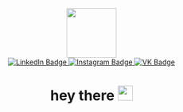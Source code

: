 <div id="header" align="center">
  <img src="https://media.giphy.com/media/SHjOSDkKZ18qOHA5B5/giphy.gif" width="100"/>

  <div id="badges">
    <a href="[your-linkedin-URL](https://www.linkedin.com/in/artyom-lyovkin-170bb9215/)" rel="noreferrer" target="_blank">
      <img src="https://img.shields.io/badge/LinkedIn-blue?style=for-the-badge&logo=linkedin&logoColor=white" alt="LinkedIn Badge"/>
    </a>
    <a href="https://www.instagram.com/ji3ba/" rel="noreferrer" target="_blank">
      <img src="https://img.shields.io/badge/instagram-orange?style=for-the-badge&logo=instagram&logoColor=white" alt="Instagram Badge"/>
    </a>
    <a href="https://vk.com/ji3ba" rel="noreferrer" target="_blank">
      <img src="https://img.shields.io/badge/vkontakte-blue?style=for-the-badge&logo=vk&logoColor=white" alt="VK Badge"/>
    </a>
  </div>

  <h1>
    hey there
    <img src="https://media.giphy.com/media/m0dmKBkncVETJv2h0S/giphy.gif" width="30px"/>
  </h1>
</div>

<!--
**JI3BA/JI3BA** is a ✨ _special_ ✨ repository because its `README.md` (this file) appears on your GitHub profile.

Here are some ideas to get you started:

- 🔭 I’m currently working on ...
- 🌱 I’m currently learning ...
- 👯 I’m looking to collaborate on ...
- 🤔 I’m looking for help with ...
- 💬 Ask me about ...
- 📫 How to reach me: ...
- 😄 Pronouns: ...
- ⚡ Fun fact: ...
-->
